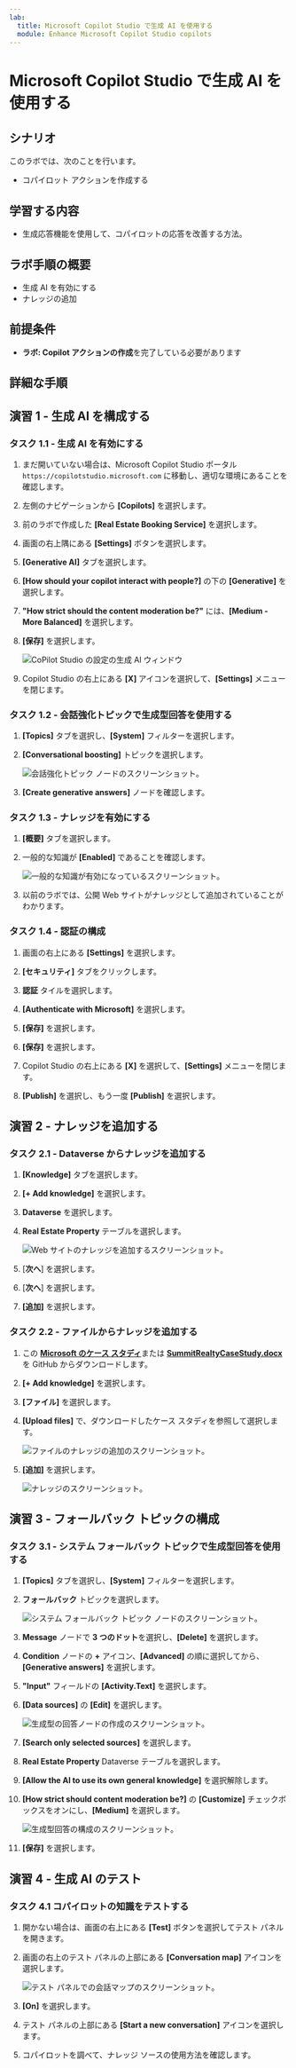 ```yaml
---
lab:
  title: Microsoft Copilot Studio で生成 AI を使用する
  module: Enhance Microsoft Copilot Studio copilots
---
```


# Microsoft Copilot Studio で生成 AI を使用する

## シナリオ

このラボでは、次のことを行います。

- コパイロット アクションを作成する

## 学習する内容

- 生成応答機能を使用して、コパイロットの応答を改善する方法。

## ラボ手順の概要

- 生成 AI を有効にする
- ナレッジの追加
  
## 前提条件

- **ラボ: Copilot アクションの作成**を完了している必要があります

## 詳細な手順

## 演習 1 - 生成 AI を構成する

### タスク 1.1 - 生成 AI を有効にする

1. まだ開いていない場合は、Microsoft Copilot Studio ポータル `https://copilotstudio.microsoft.com` に移動し、適切な環境にあることを確認します。

1. 左側のナビゲーションから **[Copilots]** を選択します。

1. 前のラボで作成した **[Real Estate Booking Service]** を選択します。

1. 画面の右上隅にある **[Settings]** ボタンを選択します。

1. **[Generative AI]** タブを選択します。

1. **[How should your copilot interact with people?]** の下の **[Generative]** を選択します。

1. **"How strict should the content moderation be?"** には、**[Medium - More Balanced]** を選択します。

1. **[保存]** を選択します。

    ![CoPilot Studio の設定の生成 AI ウィンドウ](../media/settings-generative-ai-2.png)

1. Copilot Studio の右上にある **[X]** アイコンを選択して、**[Settings]** メニューを閉じます。

### タスク 1.2 - 会話強化トピックで生成型回答を使用する

1. **[Topics]** タブを選択し、**[System]** フィルターを選択します。

1. **[Conversational boosting]** トピックを選択します。

    ![会話強化トピック ノードのスクリーンショット。](../media/conversational-boosting-topic-original.png)

1. **[Create generative answers]** ノードを確認します。

### タスク 1.3 - ナレッジを有効にする

1. **[概要]** タブを選択します。

1. 一般的な知識が **[Enabled]** であることを確認します。

    ![一般的な知識が有効になっているスクリーンショット。](../media/general-knowledge-2.png)

1. 以前のラボでは、公開 Web サイトがナレッジとして追加されていることがわかります。

### タスク 1.4 - 認証の構成

1. 画面の右上にある **[Settings]** を選択します。

1. **[セキュリティ]** タブをクリックします。

1. **認証** タイルを選択します。

1. **[Authenticate with Microsoft]** を選択します。

1. **[保存]** を選択します。

1. **[保存]** を選択します。

1. Copilot Studio の右上にある **[X]** を選択して、**[Settings]** メニューを閉じます。

1. **[Publish]** を選択し、もう一度 **[Publish]** を選択します。

## 演習 2 - ナレッジを追加する

### タスク 2.1 - Dataverse からナレッジを追加する

1. **[Knowledge]** タブを選択します。

1. **[+ Add knowledge]** を選択します。

1. **Dataverse** を選択します。

1. **Real Estate Property** テーブルを選択します。

    ![Web サイトのナレッジを追加するスクリーンショット。](../media/add-dataverse-knowedge-step1.png)

1. [**次へ**] を選択します。

1. [**次へ**] を選択します。

1. **[追加]** を選択します。

### タスク 2.2 - ファイルからナレッジを追加する

1. この [**Microsoft のケース スタディ**](https://download.microsoft.com/documents/customerevidence/Files/4000007499/SummitRealtyCaseStudy.docx)または [**SummitRealtyCaseStudy.docx**](../../Allfiles/SummitRealtyCaseStudy.docx) を GitHub からダウンロードします。

1. **[+ Add knowledge]** を選択します。

1. **[ファイル]** を選択します。

1. **[Upload files]** で、ダウンロードしたケース スタディを参照して選択します。

    ![ファイルのナレッジの追加のスクリーンショット。](../media/add-file-knowledge.png)

1. **[追加]** を選択します。

    ![ナレッジのスクリーンショット。](../media/knowledge-added.png)

## 演習 3 - フォールバック トピックの構成

### タスク 3.1 - システム フォールバック トピックで生成型回答を使用する

1. **[Topics]** タブを選択し、**[System]** フィルターを選択します。

1. **フォールバック** トピックを選択します。

    ![システム フォールバック トピック ノードのスクリーンショット。](../media/fallback-topic-original.png)

1. **Message** ノードで **3 つのドット**を選択し、**[Delete]** を選択します。

1. **Condition** ノードの **+** アイコン、**[Advanced]** の順に選択してから、**[Generative answers]** を選択します。

1. **"Input"** フィールドの **[Activity.Text]** を選択します。

1. **[Data sources]** の **[Edit]** を選択します。

    ![生成型の回答ノードの作成のスクリーンショット。](../media/fallback-topic-answers-2.png)

1. **[Search only selected sources]** を選択します。

1. **Real Estate Property** Dataverse テーブルを選択します。

1. **[Allow the AI to use its own general knowledge]** を選択解除します。

1. **[How strict should content moderation be?]** の **[Customize]** チェックボックスをオンにし、**[Medium]** を選択します。

    ![生成型回答の構成のスクリーンショット。](../media/fallback-topic-answers-knowledge-2.png)

1. **[保存]** を選択します。

## 演習 4 - 生成 AI のテスト

### タスク 4.1 コパイロットの知識をテストする

1. 開かない場合は、画面の右上にある **[Test]** ボタンを選択してテスト パネルを開きます。

1. 画面の右上のテスト パネルの上部にある **[Conversation map]** アイコンを選択します。

    ![テスト パネルでの会話マップのスクリーンショット。](../media/test-pane-conversation-map.png)

1. **[On]** を選択します。

1. テスト パネルの上部にある **[Start a new conversation]** アイコンを選択します。

1. コパイロットを調べて、ナレッジ ソースの使用方法を確認します。
